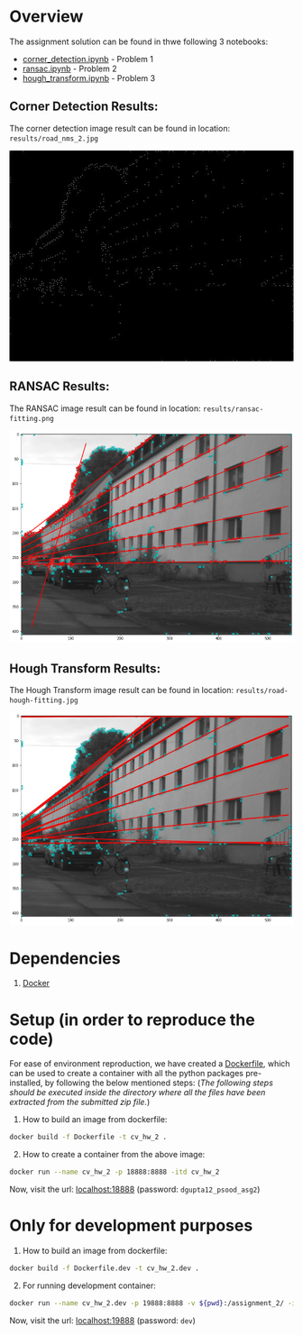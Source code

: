 # Overview

The assignment solution can be found in thwe following 3 notebooks:
- [corner_detection.ipynb](./corner_detection.ipynb) - Problem 1
- [ransac.ipynb](./ransac.ipynb) - Problem 2
- [hough_transform.ipynb](./hough_transform.ipynb) - Problem 3

## Corner Detection Results: 

The corner detection image result can be found in location: `results/road_nms_2.jpg`

![corner_detection](./results/road_nms_2.jpg)

## RANSAC Results:

The RANSAC image result can be found in location: `results/ransac-fitting.png`

![ransac](./results/ransac-fitting.png)

## Hough Transform Results:

The Hough Transform image result can be found in location: `results/road-hough-fitting.jpg`

![hough](./results/road-hough-fitting.jpg)

# Dependencies

1. [Docker](https://www.docker.com/)

# Setup (in order to reproduce the code)

For ease of environment reproduction, we have created a [Dockerfile](./Dockerfile), which can be used to create a container with all the python packages pre-installed, by following the below mentioned steps: (_The following steps should be executed inside the directory where all the files have been extracted from the submitted zip file._)

1. How to build an image from dockerfile: 
```bash
docker build -f Dockerfile -t cv_hw_2 .
```

2. How to create a container from the above image: 
```bash
docker run --name cv_hw_2 -p 18888:8888 -itd cv_hw_2
```

Now, visit the url: [localhost:18888](http://localhost:18888) (password: `dgupta12_psood_asg2`)


# Only for development purposes

1. How to build an image from dockerfile:
```bash
docker build -f Dockerfile.dev -t cv_hw_2.dev .
```

2. For running development container:
```bash
docker run --name cv_hw_2.dev -p 19888:8888 -v ${pwd}:/assignment_2/ -itd cv_hw_2.dev
```

Now, visit the url: [localhost:19888](http://localhost:19888) (password: `dev`)